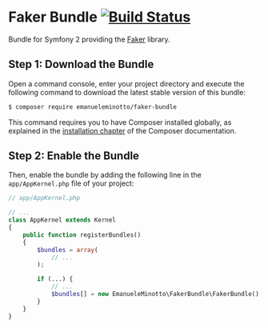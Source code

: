 Faker Bundle [![Build Status](https://travis-ci.org/EmanueleMinotto/FakerBundle.svg)](https://travis-ci.org/EmanueleMinotto/FakerBundle)
============

Bundle for Symfony 2 providing the [Faker](https://github.com/fzaninotto/Faker) library.

Step 1: Download the Bundle
---------------------------

Open a command console, enter your project directory and execute the
following command to download the latest stable version of this bundle:

```bash
$ composer require emanueleminotto/faker-bundle
```

This command requires you to have Composer installed globally, as explained
in the [installation chapter](https://getcomposer.org/doc/00-intro.md)
of the Composer documentation.

Step 2: Enable the Bundle
-------------------------

Then, enable the bundle by adding the following line in the `app/AppKernel.php`
file of your project:

```php
// app/AppKernel.php

// ...
class AppKernel extends Kernel
{
    public function registerBundles()
    {
        $bundles = array(
            // ...
        );

        if (...) {
            // ...
            $bundles[] = new EmanueleMinotto\FakerBundle\FakerBundle();
        }
    }
}
```
